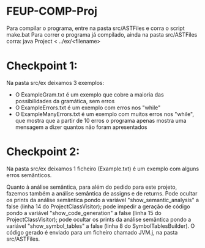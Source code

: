 # FEUP-COMP-Proj

Para compilar o programa, entre na pasta src/ASTFiles e corra o script make.bat
Para correr o programa já compilado, ainda na pasta src/ASTFiles corra: java Project < ../ex/\<filename\>

# Checkpoint 1:

Na pasta src/ex deixamos 3 exemplos:
 - O ExampleGram.txt é um exemplo que cobre a maioria das possibilidades da gramática, sem erros
 - O ExampleErrors.txt é um exemplo com erros nos "while"
 - O ExampleManyErrors.txt é um exemplo com muitos erros nos "while", que mostra que a partir de 10 erros o programa apenas mostra uma mensagem a dizer quantos não foram apresentados

# Checkpoint 2:

Na pasta src/ex deixamos 1 ficheiro (Example.txt) é um exemplo com alguns erros semânticos.

Quanto à análise semântica, para além do pedido para este projeto, fazemos também a análise semântica de assigns e de returns.
Pode ocultar os prints da análise semântica pondo a variável "show_semantic_analysis" a false (linha 14 do ProjectClassVisitor); pode impedir a geração de código pondo a variável "show_code_generation" a false (linha 15 do ProjectClassVisitor); pode ocultar os prints da análise semântica pondo a variável "show_symbol_tables" a false (linha 8 do SymbolTablesBuilder).
O código gerado é enviado para um ficheiro chamado JVM.j, na pasta src/ASTFiles.
